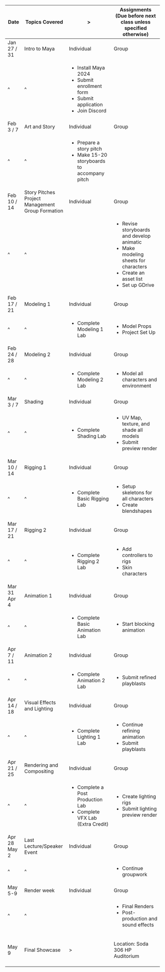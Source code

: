 | Date | Topics Covered | > | Assignments (Due before next class unless specified otherwise) |
| - | - | - | - |
| Jan 27 / 31 | Intro to Maya | Individual | Group |
| ^ | ^ | <ul><li>Install Maya 2024</li><li>Submit enrollment form</li><li>Submit application</li><li>Join Discord</li></ul> |  |
| Feb 3 / 7 | Art and Story | Individual | Group |
| ^ | ^ | <ul><li>Prepare a story pitch</li><li>Make 15-20 storyboards to accompany pitch</li></ul> |  |
| Feb 10 / 14 | Story Pitches<br>Project Management<br>Group Formation | Individual | Group |
| ^ | ^ |  | <ul><li>Revise storyboards and develop animatic</li><li>Make modeling sheets for characters</li><li>Create an asset list</li><li>Set up GDrive</li></ul> |
| Feb 17 / 21 | Modeling 1 | Individual | Group |
| ^ | ^ | <ul><li>Complete Modeling 1 Lab</li></ul> | <ul><li>Model Props</li><li>Project Set Up</li></ul> |
| Feb 24 / 28 | Modeling 2 | Individual | Group |
| ^ | ^ | <ul><li>Complete Modeling 2 Lab</li></ul> | <ul><li>Model all characters and environment</li></ul> |
| Mar 3 / 7 | Shading | Individual | Group |
| ^ | ^ | <ul><li>Complete Shading Lab</li></ul> | <ul><li>UV Map, texture, and shade all models</li><li>Submit preview render</li></ul> |
| Mar 10 / 14 | Rigging 1 | Individual | Group |
| ^ | ^ | <ul><li>Complete Basic Rigging Lab</li></ul> | <ul><li>Setup skeletons for all characters</li><li>Create blendshapes</li></ul> |
| Mar 17 / 21 | Rigging 2 | Individual | Group |
| ^ | ^ | <ul><li>Complete Rigging 2 Lab</li></ul> | <ul><li>Add controllers to rigs</li><li>Skin characters</li></ul> |
| Mar 31<br>Apr 4 | Animation 1 | Individual | Group |
| ^ | ^ | <ul><li>Complete Basic Animation Lab</li></ul> | <ul><li>Start blocking animation</li></ul> |
| Apr 7 / 11 | Animation 2 | Individual | Group |
| ^ | ^ | <ul><li>Complete Animation 2 Lab</li></ul> | <ul><li>Submit refined playblasts</li></ul> |
| Apr 14 / 18 | Visual Effects and Lighting | Individual | Group |
| ^ | ^ | <ul><li>Complete Lighting 1 Lab</li></ul> | <ul><li>Continue refining animation</li><li>Submit playblasts</li></ul> |
| Apr 21 / 25 | Rendering and Compositing | Individual | Group |
| ^ | ^ | <ul><li>Complete a Post Production Lab</li><li>Complete VFX Lab (Extra Credit)</li></ul> | <ul><li>Create lighting rigs</li><li>Submit lighting preview render</li></ul> |
| Apr 28<br>May 2 | Last Lecture/Speaker Event | Individual | Group |
| ^ | ^ |  | <ul><li>Continue groupwork</li></ul> |
| May 5-9 | Render week | Individual | Group |
| ^ | ^ |  | <ul><li>Final Renders</li><li>Post-production and sound effects</li></ul> |
| May 9 | Final Showcase | > | <br>Location: Soda 306 HP Auditorium<br><br>